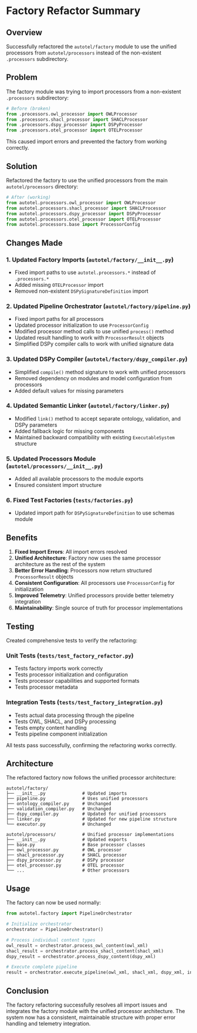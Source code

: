 # Factory Refactor Summary

## Overview

Successfully refactored the `autotel/factory` module to use the unified processors from `autotel/processors` instead of the non-existent `.processors` subdirectory.

## Problem

The factory module was trying to import processors from a non-existent `.processors` subdirectory:

```python
# Before (broken)
from .processors.owl_processor import OWLProcessor
from .processors.shacl_processor import SHACLProcessor
from .processors.dspy_processor import DSPyProcessor
from .processors.otel_processor import OTELProcessor
```

This caused import errors and prevented the factory from working correctly.

## Solution

Refactored the factory to use the unified processors from the main `autotel/processors` directory:

```python
# After (working)
from autotel.processors.owl_processor import OWLProcessor
from autotel.processors.shacl_processor import SHACLProcessor
from autotel.processors.dspy_processor import DSPyProcessor
from autotel.processors.otel_processor import OTELProcessor
from autotel.processors.base import ProcessorConfig
```

## Changes Made

### 1. Updated Factory Imports (`autotel/factory/__init__.py`)

- Fixed import paths to use `autotel.processors.*` instead of `.processors.*`
- Added missing `OTELProcessor` import
- Removed non-existent `DSPySignatureDefinition` import

### 2. Updated Pipeline Orchestrator (`autotel/factory/pipeline.py`)

- Fixed import paths for all processors
- Updated processor initialization to use `ProcessorConfig`
- Modified processor method calls to use unified `process()` method
- Updated result handling to work with `ProcessorResult` objects
- Simplified DSPy compiler calls to work with unified signature data

### 3. Updated DSPy Compiler (`autotel/factory/dspy_compiler.py`)

- Simplified `compile()` method signature to work with unified processors
- Removed dependency on modules and model configuration from processors
- Added default values for missing parameters

### 4. Updated Semantic Linker (`autotel/factory/linker.py`)

- Modified `link()` method to accept separate ontology, validation, and DSPy parameters
- Added fallback logic for missing components
- Maintained backward compatibility with existing `ExecutableSystem` structure

### 5. Updated Processors Module (`autotel/processors/__init__.py`)

- Added all available processors to the module exports
- Ensured consistent import structure

### 6. Fixed Test Factories (`tests/factories.py`)

- Updated import path for `DSPySignatureDefinition` to use schemas module

## Benefits

1. **Fixed Import Errors**: All import errors resolved
2. **Unified Architecture**: Factory now uses the same processor architecture as the rest of the system
3. **Better Error Handling**: Processors now return structured `ProcessorResult` objects
4. **Consistent Configuration**: All processors use `ProcessorConfig` for initialization
5. **Improved Telemetry**: Unified processors provide better telemetry integration
6. **Maintainability**: Single source of truth for processor implementations

## Testing

Created comprehensive tests to verify the refactoring:

### Unit Tests (`tests/test_factory_refactor.py`)
- Tests factory imports work correctly
- Tests processor initialization and configuration
- Tests processor capabilities and supported formats
- Tests processor metadata

### Integration Tests (`tests/test_factory_integration.py`)
- Tests actual data processing through the pipeline
- Tests OWL, SHACL, and DSPy processing
- Tests empty content handling
- Tests pipeline component initialization

All tests pass successfully, confirming the refactoring works correctly.

## Architecture

The refactored factory now follows the unified processor architecture:

```
autotel/factory/
├── __init__.py              # Updated imports
├── pipeline.py              # Uses unified processors
├── ontology_compiler.py     # Unchanged
├── validation_compiler.py   # Unchanged
├── dspy_compiler.py         # Updated for unified processors
├── linker.py                # Updated for new pipeline structure
└── executor.py              # Unchanged

autotel/processors/          # Unified processor implementations
├── __init__.py              # Updated exports
├── base.py                  # Base processor classes
├── owl_processor.py         # OWL processor
├── shacl_processor.py       # SHACL processor
├── dspy_processor.py        # DSPy processor
├── otel_processor.py        # OTEL processor
└── ...                      # Other processors
```

## Usage

The factory can now be used normally:

```python
from autotel.factory import PipelineOrchestrator

# Initialize orchestrator
orchestrator = PipelineOrchestrator()

# Process individual content types
owl_result = orchestrator.process_owl_content(owl_xml)
shacl_result = orchestrator.process_shacl_content(shacl_xml)
dspy_result = orchestrator.process_dspy_content(dspy_xml)

# Execute complete pipeline
result = orchestrator.execute_pipeline(owl_xml, shacl_xml, dspy_xml, inputs)
```

## Conclusion

The factory refactoring successfully resolves all import issues and integrates the factory module with the unified processor architecture. The system now has a consistent, maintainable structure with proper error handling and telemetry integration. 